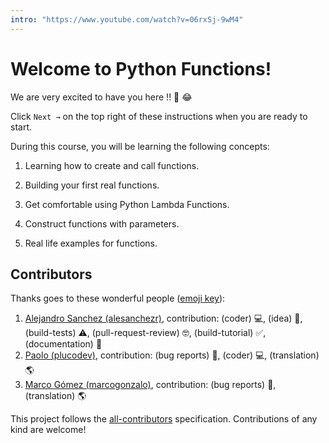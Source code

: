 ```yaml
---
intro: "https://www.youtube.com/watch?v=06rxSj-9wM4"
---
```


# Welcome to Python Functions!

We are very excited to have you here !! 🎉 😂

Click `Next →` on the top right of these instructions when you are ready to start.

During this course, you will be learning the following concepts:

1. Learning how to create and call functions.

2. Building your first real functions.

3. Get comfortable using Python Lambda Functions.

4. Construct functions with parameters.

5. Real life examples for functions.

## Contributors

Thanks goes to these wonderful people ([emoji key](https://github.com/kentcdodds/all-contributors#emoji-key)):

1. [Alejandro Sanchez (alesanchezr)](https://github.com/alesanchezr), contribution: (coder) 💻, (idea) 🤔, (build-tests) ⚠️, (pull-request-review) 🤓, (build-tutorial) ✅, (documentation) 📖
2. [Paolo (plucodev)](https://github.com/plucodev), contribution: (bug reports) 🐛, (coder) 💻, (translation) 🌎
3. [Marco Gómez (marcogonzalo)](https://github.com/marcogonzalo), contribution: (bug reports) 🐛, (translation) 🌎

This project follows the [all-contributors](https://github.com/kentcdodds/all-contributors) specification. Contributions of any kind are welcome!
